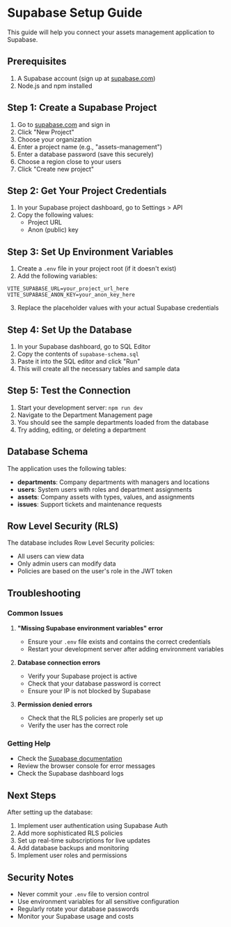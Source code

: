 # Supabase Setup Guide

This guide will help you connect your assets management application to Supabase.

## Prerequisites

1. A Supabase account (sign up at [supabase.com](https://supabase.com))
2. Node.js and npm installed

## Step 1: Create a Supabase Project

1. Go to [supabase.com](https://supabase.com) and sign in
2. Click "New Project"
3. Choose your organization
4. Enter a project name (e.g., "assets-management")
5. Enter a database password (save this securely)
6. Choose a region close to your users
7. Click "Create new project"

## Step 2: Get Your Project Credentials

1. In your Supabase project dashboard, go to Settings > API
2. Copy the following values:
   - Project URL
   - Anon (public) key

## Step 3: Set Up Environment Variables

1. Create a `.env` file in your project root (if it doesn't exist)
2. Add the following variables:

```env
VITE_SUPABASE_URL=your_project_url_here
VITE_SUPABASE_ANON_KEY=your_anon_key_here
```

3. Replace the placeholder values with your actual Supabase credentials

## Step 4: Set Up the Database

1. In your Supabase dashboard, go to SQL Editor
2. Copy the contents of `supabase-schema.sql`
3. Paste it into the SQL editor and click "Run"
4. This will create all the necessary tables and sample data

## Step 5: Test the Connection

1. Start your development server: `npm run dev`
2. Navigate to the Department Management page
3. You should see the sample departments loaded from the database
4. Try adding, editing, or deleting a department

## Database Schema

The application uses the following tables:

- **departments**: Company departments with managers and locations
- **users**: System users with roles and department assignments
- **assets**: Company assets with types, values, and assignments
- **issues**: Support tickets and maintenance requests

## Row Level Security (RLS)

The database includes Row Level Security policies:
- All users can view data
- Only admin users can modify data
- Policies are based on the user's role in the JWT token

## Troubleshooting

### Common Issues

1. **"Missing Supabase environment variables" error**
   - Ensure your `.env` file exists and contains the correct credentials
   - Restart your development server after adding environment variables

2. **Database connection errors**
   - Verify your Supabase project is active
   - Check that your database password is correct
   - Ensure your IP is not blocked by Supabase

3. **Permission denied errors**
   - Check that the RLS policies are properly set up
   - Verify the user has the correct role

### Getting Help

- Check the [Supabase documentation](https://supabase.com/docs)
- Review the browser console for error messages
- Check the Supabase dashboard logs

## Next Steps

After setting up the database:

1. Implement user authentication using Supabase Auth
2. Add more sophisticated RLS policies
3. Set up real-time subscriptions for live updates
4. Add database backups and monitoring
5. Implement user roles and permissions

## Security Notes

- Never commit your `.env` file to version control
- Use environment variables for all sensitive configuration
- Regularly rotate your database passwords
- Monitor your Supabase usage and costs
